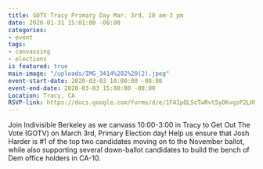 ```yaml
---
title: GOTV Tracy Primary Day Mar. 3rd, 10 am-3 pm
date: 2020-01-31 15:01:00 -08:00
categories:
- event
tags:
- canvassing
- elections
is featured: true
main-image: "/uploads/IMG_3414%202%20(2).jpeg"
event-start-date: 2020-03-03 10:00:00 -08:00
event-end-date: 2020-03-03 15:00:00 -08:00
Location: Tracy, CA
RSVP-link: https://docs.google.com/forms/d/e/1FAIpQLScTwRvt5yDKvgsP2LHkcqCRPjL8AJcQmvuO1T8lMHpXXc6mrQ/viewform
---
```


Join Indivisible Berkeley as we canvass 10:00-3:00 in Tracy to Get Out The Vote (GOTV) on March 3rd,  Primary Election day! Help us ensure that Josh Harder is #1 of the top two candidates moving on to the November ballot, while also supporting several down-ballot candidates to build the bench of Dem office holders in CA-10.
